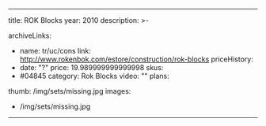 
---
title: ROK Blocks
year: 2010
description: >-
  
archiveLinks:
  - name: tr/uc/cons
    link: http://www.rokenbok.com/estore/construction/rok-blocks
priceHistory:
  - date: "?"
    price: 19.989999999999998
skus:
  - #04845
category: Rok Blocks
video: ""
plans:

thumb: /img/sets/missing.jpg
images:
  -  /img/sets/missing.jpg
---
